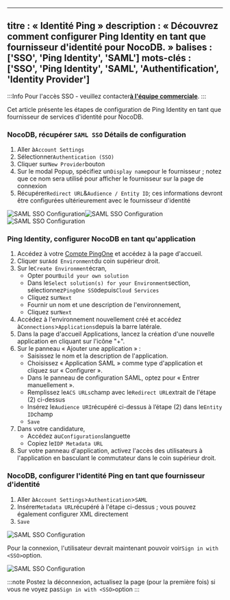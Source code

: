***

titre : « Identité Ping »
description : « Découvrez comment configurer Ping Identity en tant que fournisseur d'identité pour NocoDB. »
balises : \['SSO', 'Ping Identity', 'SAML']
mots-clés : \['SSO', 'Ping Identity', 'SAML', 'Authentification', 'Identity Provider']
--------------------------------------------------------------------------------------

:::Info
Pour l'accès SSO - veuillez contacter[**à l'équipe commerciale**](https://calendly.com/nocodb).
:::

Cet article présente les étapes de configuration de Ping Identity en tant que fournisseur de services d'identité pour NocoDB.

### NocoDB, récupérer `SAML SSO` Détails de configuration

1. Aller à`Account Settings`
2. Sélectionner`Authentication (SSO)`
3. Cliquer sur`New Provider`bouton
4. Sur le modal Popup, spécifiez un`Display name`pour le fournisseur ; notez que ce nom sera utilisé pour afficher le fournisseur sur la page de connexion
5. Récupérer`Redirect URL`&`Audience / Entity ID`; ces informations devront être configurées ultérieurement avec le fournisseur d'identité

![SAML SSO Configuration](/img/v2/account-settings/SSO-1.png)![SAML SSO Configuration](/img/v2/account-settings/SAML-2.png)![SAML SSO Configuration](/img/v2/account-settings/SAML-3.png)

### Ping Identity, configurer NocoDB en tant qu'application

1. Accédez à votre [Compte PingOne](https://www.pingidentity.com/en/account/sign-on.html) et accédez à la page d'accueil.
2. Cliquer sur`Add Environment`du coin supérieur droit.
3. Sur le`Create Environment`écran,
   * Opter pour`Build your own solution`
   * Dans le`Select solution(s) for your Environment`section, sélectionnez`PingOne SSO`depuis`Cloud Services`
   * Cliquez sur`Next`
   * Fournir un nom et une description de l'environnement,
   * Cliquez sur`Next`
4. Accédez à l'environnement nouvellement créé et accédez à`Connections`>`Applications`depuis la barre latérale.
5. Dans la page d'accueil Applications, lancez la création d'une nouvelle application en cliquant sur l'icône "+".
6. Sur le panneau « Ajouter une application » :
   * Saisissez le nom et la description de l'application.
   * Choisissez « Application SAML » comme type d'application et cliquez sur « Configurer ».
   * Dans le panneau de configuration SAML, optez pour « Entrer manuellement ».
   * Remplissez le`ACS URLs`champ avec le`Redirect URL`extrait de l'étape (2) ci-dessus
   * Insérez le`Audience URI`récupéré ci-dessus à l’étape (2) dans le`Entity ID`champ
   * `Save`
7. Dans votre candidature,
   * Accédez au`Configurations`languette
   * Copiez le`IDP Metadata URL`
8. Sur votre panneau d'application, activez l'accès des utilisateurs à l'application en basculant le commutateur dans le coin supérieur droit.

### NocoDB, configurer l'identité Ping en tant que fournisseur d'identité

1. Aller à`Account Settings`>`Authentication`>`SAML`
2. Insérer`Metadata URL`récupéré à l'étape ci-dessus ; vous pouvez également configurer XML directement
3. `Save`

![SAML SSO Configuration](/img/v2/account-settings/SAML-4.png)

Pour la connexion, l'utilisateur devrait maintenant pouvoir voir`Sign in with <SSO>`option.

![SAML SSO Configuration](/img/v2/account-settings/SSO-SignIn.png)

:::note
Postez la déconnexion, actualisez la page (pour la première fois) si vous ne voyez pas`Sign in with <SSO>`option
:::
